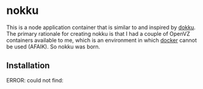 # nokku

This is a node application container that is similar to and inspired by
[dokku](https://github.com/progrium/dokku). The primary rationale for
creating nokku is that I had a couple of OpenVZ containers available to
me, which is an environment in which [docker](http://docker.io) cannot
be used (AFAIK).  So nokku was born.

## Installation

ERROR: could not find: 
